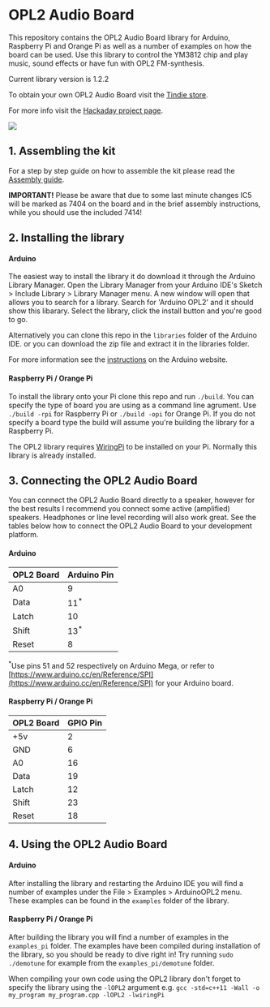 # OPL2 Audio Board
This repository contains the OPL2 Audio Board library for Arduino, Raspberry Pi and Orange Pi as well as a number of examples on how the board can be used. Use this library to control the YM3812 chip and play music, sound effects or have fun with OPL2 FM-synthesis.

Current library version is 1.2.2

To obtain your own OPL2 Audio Board visit the [Tindie store](https://www.tindie.com/products/DhrBaksteen/opl2-audio-board/).

For more info visit the [Hackaday project page](https://hackaday.io/project/18995-opl2-audio-board-for-arduino-raspberry-pi).

![](https://raw.githubusercontent.com/DhrBaksteen/ArduinoOPL2/master/extra/OPL2_board.jpg)

## 1. Assembling the kit
For a step by step guide on how to assemble the kit please read the [Assembly guide](https://github.com/DhrBaksteen/ArduinoOPL2/blob/master/assembling.md).

**IMPORTANT!**
Please be aware that due to some last minute changes IC5 will be marked as 7404 on the board and in the brief assembly instructions, while you should use the included 7414!

## 2. Installing the library
#### Arduino
The easiest way to install the library it do download it through the Arduino Library Manager. Open the Library Manager from your Arduino IDE's Sketch > Include Library > Library Manager menu. A new window will open that allows you to search for a library. Search for 'Arduino OPL2' and it should show this libarary. Select the library, click the install button and you're good to go.

Alternatively you can clone this repo in the `libraries` folder of the Arduino IDE. or you can download the zip file and extract it in the libraries folder.

For more information see the [instructions](https://www.arduino.cc/en/Guide/Libraries) on the Arduino website.

#### Raspberry Pi / Orange Pi
To install the library onto your Pi clone this repo and run `./build`. You can specify the type of board you are using as a command line agrument. Use `./build -rpi` for Raspberry Pi or `./build -opi` for Orange Pi. If you do not specify a board type the build will assume you're building the library for a Raspberry Pi.

The OPL2 library requires [WiringPi](http://wiringpi.com/) to be installed on your Pi. Normally this library is already installed.

## 3. Connecting the OPL2 Audio Board
You can connect the OPL2 Audio Board directly to a speaker, however for the best results I recommend you connect some active (amplified) speakers. Headphones or line level recording will also work great. See the tables below how to connect the OPL2 Audio Board to your development platform.

#### Arduino
| OPL2 Board | Arduino Pin |
|------------|-------------|
| A0 | 9 |
| Data | 11<sup>*</sup> |
| Latch | 10 |
| Shift | 13<sup>*</sup> |
| Reset | 8 |

<sup>*</sup>Use pins 51 and 52 respectively on Arduino Mega, or refer to [https://www.arduino.cc/en/Reference/SPI](https://www.arduino.cc/en/Reference/SPI) for your Arduino board.

#### Raspberry Pi / Orange Pi
| OPL2 Board | GPIO Pin |
|------------|-------------|
| +5v | 2 |
| GND | 6 |
| A0 | 16 |
| Data | 19 |
| Latch | 12 |
| Shift | 23 |
| Reset | 18 |

## 4. Using the OPL2 Audio Board
#### Arduino
After installing the library and restarting the Arduino IDE you will find a number of examples under the File > Examples > ArduinoOPL2 menu. These examples can be found in the `examples` folder of the library.

#### Raspberry Pi / Orange Pi
After building the library you will find a number of examples in the `examples_pi` folder. The examples have been compiled during installation of the library, so you should be ready to dive right in! Try running `sudo ./demotune` for example from the `examples_pi/demotune` folder.

When compiling your own code using the OPL2 library don't forget to specify the library using the `-lOPL2` argument e.g. `gcc -std=c++11 -Wall -o my_program my_program.cpp -lOPL2 -lwiringPi`
